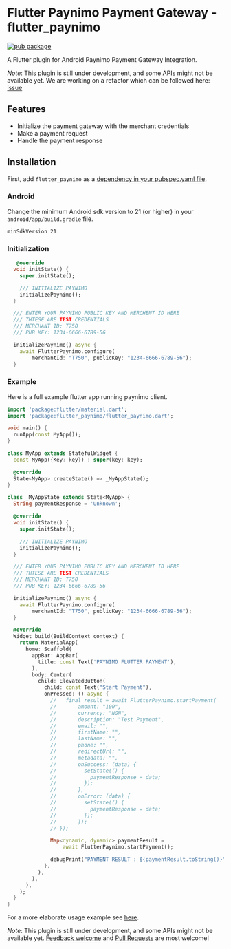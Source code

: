 # Flutter Paynimo Payment Gateway - flutter_paynimo

[![pub package](https://img.shields.io/pub/v/flutter_paynimo.svg)](https://pub.dev/packages/flutter_paynimo)

A Flutter plugin for Android Paynimo Payment Gateway Integration.

*Note*: This plugin is still under development, and some APIs might not be available yet. We are working on a refactor which can be followed here: [issue]()

## Features

* Initialize the payment gateway with the merchant credentials
* Make a payment request
* Handle the payment response

## Installation

First, add `flutter_paynimo` as a [dependency in your pubspec.yaml file](https://flutter.dev/using-packages/).

<!-- ### iOS


``` -->

### Android

Change the minimum Android sdk version to 21 (or higher) in your `android/app/build.gradle` file.

```
minSdkVersion 21
```


<!-- ### Web integration

For web integration details, see the -->

### Initialization


```dart
   @override
  void initState() {
    super.initState();

    /// INITIALIZE PAYNIMO
    initializePaynimo();
  }

  /// ENTER YOUR PAYNIMO PUBLIC KEY AND MERCHENT ID HERE
  /// THTESE ARE TEST CREDENTIALS
  /// MERCHANT ID: T750
  /// PUB KEY: 1234-6666-6789-56

  initializePaynimo() async {
    await FlutterPaynimo.configure(
        merchantId: "T750", publicKey: "1234-6666-6789-56");
  }
```

### Example

Here is a full example flutter app running paynimo client.

```dart
import 'package:flutter/material.dart';
import 'package:flutter_paynimo/flutter_paynimo.dart';

void main() {
  runApp(const MyApp());
}

class MyApp extends StatefulWidget {
  const MyApp({Key? key}) : super(key: key);

  @override
  State<MyApp> createState() => _MyAppState();
}

class _MyAppState extends State<MyApp> {
  String paymentResponse = 'Unknown';

  @override
  void initState() {
    super.initState();

    /// INITIALIZE PAYNIMO
    initializePaynimo();
  }

  /// ENTER YOUR PAYNIMO PUBLIC KEY AND MERCHENT ID HERE
  /// THTESE ARE TEST CREDENTIALS
  /// MERCHANT ID: T750
  /// PUB KEY: 1234-6666-6789-56

  initializePaynimo() async {
    await FlutterPaynimo.configure(
        merchantId: "T750", publicKey: "1234-6666-6789-56");
  }

  @override
  Widget build(BuildContext context) {
    return MaterialApp(
      home: Scaffold(
        appBar: AppBar(
          title: const Text('PAYNIMO FLUTTER PAYMENT'),
        ),
        body: Center(
          child: ElevatedButton(
            child: const Text("Start Payment"),
            onPressed: () async {
              //   final result = await FlutterPaynimo.startPayment(
              //       amount: "100",
              //       currency: "NGN",
              //       description: "Test Payment",
              //       email: "",
              //       firstName: "",
              //       lastName: "",
              //       phone: "",
              //       redirectUrl: "",
              //       metadata: "",
              //       onSuccess: (data) {
              //         setState(() {
              //           paymentResponse = data;
              //         });
              //       },
              //       onError: (data) {
              //         setState(() {
              //           paymentResponse = data;
              //         });
              //       });
              // });

              Map<dynamic, dynamic> paymentResult =
                  await FlutterPaynimo.startPayment();

              debugPrint("PAYMENT RESULT : ${paymentResult.toString()}");
            },
          ),
        ),
      ),
    );
  }
}


```

For a more elaborate usage example see [here](https://github.com/Lavkushwaha/paynimo_flutter_plugin/example/).

*Note*: This plugin is still under development, and some APIs might not be available yet.
[Feedback welcome](https://github.com/flutter/flutter/issues) and
[Pull Requests](https://github.com/flutter/plugins/pulls) are most welcome!